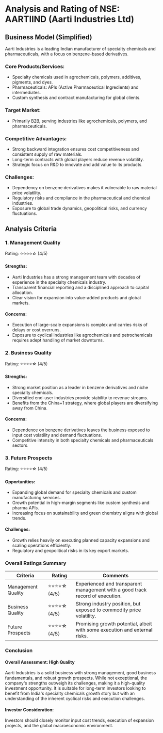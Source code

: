# Analysis and Rating of NSE: AARTIIND (Aarti Industries Ltd)

## Business Model (Simplified)
Aarti Industries is a leading Indian manufacturer of specialty chemicals and pharmaceuticals, with a focus on benzene-based derivatives.

### Core Products/Services:

- Specialty chemicals used in agrochemicals, polymers, additives, pigments, and dyes.
- Pharmaceuticals: APIs (Active Pharmaceutical Ingredients) and intermediates.
- Custom synthesis and contract manufacturing for global clients.
### Target Market:

- Primarily B2B, serving industries like agrochemicals, polymers, and pharmaceuticals.
### Competitive Advantages:

- Strong backward integration ensures cost competitiveness and consistent supply of raw materials.
- Long-term contracts with global players reduce revenue volatility.
- Strategic focus on R&D to innovate and add value to its products.
### Challenges:

- Dependency on benzene derivatives makes it vulnerable to raw material price volatility.
- Regulatory risks and compliance in the pharmaceutical and chemical industries.
- Exposure to global trade dynamics, geopolitical risks, and currency fluctuations.
## Analysis Criteria
### 1. Management Quality
Rating: ⭐⭐⭐⭐☆ (4/5)

#### Strengths:

- Aarti Industries has a strong management team with decades of experience in the specialty chemicals industry.
- Transparent financial reporting and a disciplined approach to capital allocation.
- Clear vision for expansion into value-added products and global markets.
#### Concerns:

- Execution of large-scale expansions is complex and carries risks of delays or cost overruns.
- Exposure to cyclical industries like agrochemicals and petrochemicals requires adept handling of market downturns.
### 2. Business Quality
Rating: ⭐⭐⭐⭐☆ (4/5)

#### Strengths:

- Strong market position as a leader in benzene derivatives and niche specialty chemicals.
- Diversified end-user industries provide stability to revenue streams.
- Benefits from the China+1 strategy, where global players are diversifying away from China.
#### Concerns:

- Dependence on benzene derivatives leaves the business exposed to input cost volatility and demand fluctuations.
- Competitive intensity in both specialty chemicals and pharmaceuticals sectors.
### 3. Future Prospects
Rating: ⭐⭐⭐⭐☆ (4/5)

#### Opportunities:

- Expanding global demand for specialty chemicals and custom manufacturing services.
- Growth potential in high-margin segments like custom synthesis and pharma APIs.
- Increasing focus on sustainability and green chemistry aligns with global trends.
#### Challenges:

- Growth relies heavily on executing planned capacity expansions and scaling operations efficiently.
- Regulatory and geopolitical risks in its key export markets.
### Overall Ratings Summary

Criteria |	Rating |	Comments
--- | --- | --- 
Management Quality |	⭐⭐⭐⭐☆ (4/5) |	Experienced and transparent management with a good track record of execution.
Business Quality |	⭐⭐⭐⭐☆ (4/5) |	Strong industry position, but exposed to commodity price volatility.
Future Prospects |	⭐⭐⭐⭐☆ (4/5) |	Promising growth potential, albeit with some execution and external risks.


### Conclusion
#### Overall Assessment: High Quality
Aarti Industries is a solid business with strong management, good business fundamentals, and robust growth prospects. While not exceptional, the company's strengths outweigh its challenges, making it a high-quality investment opportunity. It is suitable for long-term investors looking to benefit from India's specialty chemicals growth story but with an understanding of the inherent cyclical risks and execution challenges.

#### Investor Consideration:
Investors should closely monitor input cost trends, execution of expansion projects, and the global macroeconomic environment.
